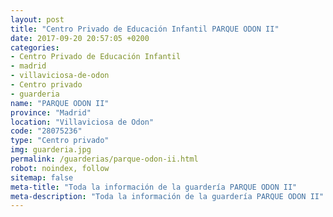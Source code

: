```yaml
---
layout: post
title: "Centro Privado de Educación Infantil PARQUE ODON II"
date: 2017-09-20 20:57:05 +0200
categories:
- Centro Privado de Educación Infantil
- madrid
- villaviciosa-de-odon
- Centro privado
- guarderia
name: "PARQUE ODON II"
province: "Madrid"
location: "Villaviciosa de Odon"
code: "28075236"
type: "Centro privado"
img: guarderia.jpg
permalink: /guarderias/parque-odon-ii.html
robot: noindex, follow
sitemap: false
meta-title: "Toda la información de la guardería PARQUE ODON II"
meta-description: "Toda la información de la guardería PARQUE ODON II"
---
```

